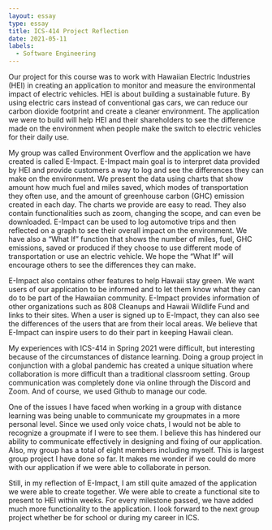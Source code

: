 ```yaml
---
layout: essay
type: essay
title: ICS-414 Project Reflection
date: 2021-05-11
labels:
  - Software Engineering
---
```


Our project for this course was to work with Hawaiian Electric Industries (HEI) in creating an application to monitor and measure the environmental impact of electric vehicles. HEI is about building a sustainable future. By using electric cars instead of conventional gas cars, we can reduce our carbon dioxide footprint and create a cleaner environment. The application we were to build will help HEI and their shareholders to see the difference made on the environment when people make the switch to electric vehicles for their daily use.

My group was called Environment Overflow and the application we have created is called E-Impact. E-Impact main goal is to interpret data provided by HEI and provide customers a way to log and see the differences they can make on the environment. We present the data using charts that show amount how much fuel and miles saved, which modes of transportation they often use, and the amount of greenhouse carbon (GHC) emission created in each day. The charts we provide are easy to read. They also contain functionalities such as zoom, changing the scope, and can even be downloaded. E-Impact can be used to log automotive trips and then reflected on a graph to see their overall impact on the environment. We have also a “What If” function that shows the number of miles, fuel, GHC emissions, saved or produced if they choose to use different mode of transportation or use an electric vehicle. We hope the “What If” will encourage others to see the differences they can make.

E-Impact also contains other features to help Hawaii stay green. We want users of our application to be informed and to let them know what they can do to be part of the Hawaiian community. E-Impact provides information of other organizations such as 808 Cleanups and Hawaii Wildlife Fund and links to their sites. When a user is signed up to E-Impact, they can also see the differences of the users that are from their local areas. We believe that E-Impact can inspire users to do their part in keeping Hawaii clean. 

My experiences with ICS-414 in Spring 2021 were difficult, but interesting because of the circumstances of distance learning. Doing a group project in conjunction with a global pandemic has created a unique situation where collaboration is more difficult than a traditional classroom setting. Group communication was completely done via online through the Discord and Zoom. And of course, we used Github to manage our code.

One of the issues I have faced when working in a group with distance learning was being unable to communicate my groupmates in a more personal level. Since we used only voice chats, I would not be able to recognize a groupmate if I were to see them. I believe this has hindered our ability to communicate effectively in designing and fixing of our application. Also, my group has a total of eight members including myself. This is largest group project I have done so far. It makes me wonder if we could do more with our application if we were able to collaborate in person.

Still, in my reflection of E-Impact, I am still quite amazed of the application we were able to create together. We were able to create a functional site to present to HEI within weeks. For every milestone passed, we have added much more functionality to the application. I look forward to the next group project whether be for school or during my career in ICS.

